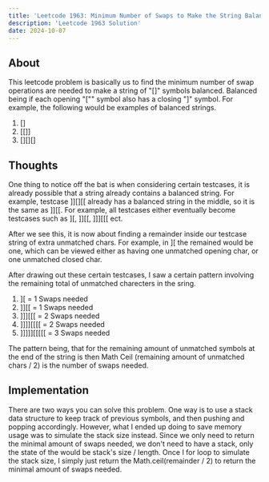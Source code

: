 ```yaml
---
title: 'Leetcode 1963: Minimum Number of Swaps to Make the String Balanced'
description: 'Leetcode 1963 Solution'
date: 2024-10-07
---
```


## About
This leetcode problem is basically us to find the minimum number of swap operations are needed to make a string of "[]" symbols balanced. Balanced being if each opening "["" symbol also has a closing "]" symbol. For example, the following would be examples of balanced strings.

1. []
2. [[]]
3. [][][]

## Thoughts
One thing to notice off the bat is when considering certain testcases, it is already possible that a string already contains a balanced string. For example, testcase ]][][[ already has a balanced string in the middle, so it is the same as ]][[.
For example, all testcases either eventually become testcases such as ][, ]][[, ]]][[[ ect.

After we see this, it is now about finding a remainder inside our testcase string of extra unmatched chars. For example, in ][ the remained would be one, which can be viewed either as having one unmatched opening char, or one unmatched closed char.

After drawing out these certain testcases, I saw a certain pattern involving the remaining total of unmatched charecters in the sring.

1. ][ = 1 Swaps needed
2. ]][[ = 1 Swaps needed
3. ]]][[[ = 2 Swaps needed
4. ]]]][[[[ = 2 Swaps needed
5. ]]]]][[[[[ = 3 Swaps needed

The pattern being, that for the remaining amount of unmatched symbols at the end of the string is then Math Ceil (remaining amount of unmatched chars / 2) is the number of swaps needed.

## Implementation
There are two ways you can solve this problem. One way is to use a stack data structure to keep track of previous symbols, and then pushing and popping accordingly. However, what I ended up doing to save memory usage was to simulate the stack size instead. Since we only need to return the minimal amount of swaps needed, we don't need to have a stack, only the state of the would be stack's size / length. Once I for loop to simulate the stack size, I simply just return the Math.ceil(remainder / 2) to return the minimal amount of swaps needed.
